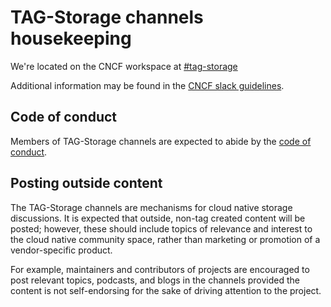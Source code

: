 # TAG-Storage channels housekeeping

We're located on the CNCF workspace at [#tag-storage](https://cloud-native.slack.com/archives/C6PK4RLF7)

Additional information may be found in the [CNCF slack guidelines](https://github.com/cncf/foundation/blob/master/slack-guidelines.md).

## Code of conduct

Members of TAG-Storage channels are expected to abide by the [code of conduct](https://github.com/cncf/tag-storage/blob/master/CODE-OF-CONDUCT.md).

## Posting outside content

The TAG-Storage channels are mechanisms for cloud native storage discussions.
It is expected that outside, non-tag created content will be posted; however,
these should include topics of relevance and interest to the cloud native
community space, rather than marketing or promotion of a vendor-specific
product.

For example, maintainers and contributors of projects are encouraged to post
relevant topics, podcasts, and blogs in the channels provided the content is not
self-endorsing for the sake of driving attention to the project.
